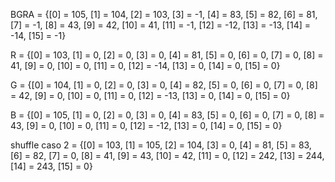 
BGRA = {[0] = 105, [1] = 104, [2] = 103, [3] = -1, [4] = 83, [5] = 82, [6] = 81, [7] = -1, [8] = 43, [9] = 42, [10] = 41, [11] = -1, [12] = -12, [13] = -13, [14] = -14, [15] = -1}

R = {[0] = 103, [1] = 0, [2] = 0, [3] = 0, [4] = 81, [5] = 0, [6] = 0, [7] = 0, [8] = 41, [9] = 0, [10] = 0, [11] = 0, [12] = -14, [13] = 0, [14] = 0, [15] = 0}

G = {[0] = 104, [1] = 0, [2] = 0, [3] = 0, [4] = 82, [5] = 0, [6] = 0, [7] = 0, [8] = 42, [9] = 0, [10] = 0, [11] = 0, [12] = -13, [13] = 0, [14] = 0, [15] = 0}

B = {[0] = 105, [1] = 0, [2] = 0, [3] = 0, [4] = 83, [5] = 0, [6] = 0, [7] = 0, [8] = 43, [9] = 0, [10] = 0, [11] = 0, [12] = -12, [13] = 0, [14] = 0, [15] = 0}


shuffle caso 2  = {[0] = 103, [1] = 105, [2] = 104, [3] = 0, [4] = 81, [5] = 83, [6] = 82, [7] = 0, [8] = 41, [9] = 43, [10] = 42, [11] = 0, [12] = 242, [13] = 244, [14] = 243, [15] = 0}
